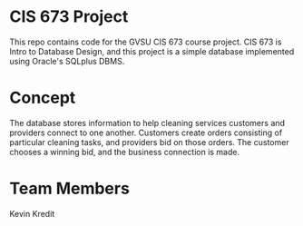 
# CIS 673 Project

This repo contains code for the GVSU CIS 673 course project. CIS 673 is
Intro to Database Design, and this project is a simple database implemented
using Oracle's SQLplus DBMS.

# Concept

The database stores information to help cleaning services customers and
providers connect to one another. Customers create orders consisting of
particular cleaning tasks, and providers bid on those orders. The customer
chooses a winning bid, and the business connection is made.

# Team Members
Kevin Kredit
